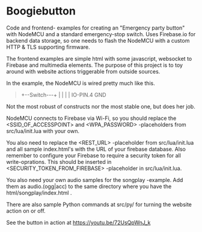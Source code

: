 Boogiebutton
============

Code and frontend- examples for creating an "Emergency party button" with NodeMCU and a standard emergency-stop switch. Uses Firebase.io for backend data storage, so one needs to flash the NodeMCU with a custom HTTP & TLS supporting firmware.

The frontend examples are simple html with some javascript, websocket to Firebase and multimedia elements. The purpose of this project is to toy around with website actions triggerable from outside sources.

In the example, the NodeMCU is wired pretty much like this.

>   +--Switch---+
>   |           |
>   |           |
> IO-PIN.4     GND

Not the most robust of constructs nor the most stable one, but does her job.

NodeMCU connects to Firebase via Wi-Fi, so you should replace the <SSID_OF_ACCESSPOINT> and <WPA_PASSWORD> -placeholders from src/lua/init.lua with your own.

You also need to replace the <REST_URL> -placeholder from src/lua/init.lua and all sample index.html's with the URL of your firebase database. Also remember to configure your Firebase to require a security token for all write-oprations. This should be inserted in <SECURITY_TOKEN_FROM_FIREBASE> -placeholder in src/lua/init.lua.

You also need your own audio samples for the songplay -example. Add them as audio.(ogg|acc) to the same directory where you have the html/songplay/index.html .

There are also sample Python commands at src/py/ for turning the website action on or off.

See the button in action at https://youtu.be/72UsQpWnJ_k
